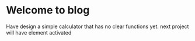 # Welcome to blog
Have design a simple calculator that has no clear functions yet. next project will have element activated 
